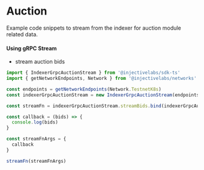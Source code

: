 # Auction

Example code snippets to stream from the indexer for auction module related data.

#### Using gRPC Stream

* stream auction bids

```ts
import { IndexerGrpcAuctionStream } from '@injectivelabs/sdk-ts'
import { getNetworkEndpoints, Network } from '@injectivelabs/networks'

const endpoints = getNetworkEndpoints(Network.TestnetK8s)
const indexerGrpcAuctionStream = new IndexerGrpcAuctionStream(endpoints.indexer)

const streamFn = indexerGrpcAuctionStream.streamBids.bind(indexerGrpcAuctionStream)

const callback = (bids) => {
  console.log(bids)
}

const streamFnArgs = {
  callback
}

streamFn(streamFnArgs)
```
